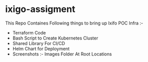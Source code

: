 # ixigo-assigment
This Repo Containes Following things to bring up Ixifo POC Infra :-
- Terraform Code
- Bash Script to Create Kubernetes Cluster
- Shared Library For CI/CD 
- Helm Chart for Deployment
- Screenshots :- Images Folder At Root Locations
